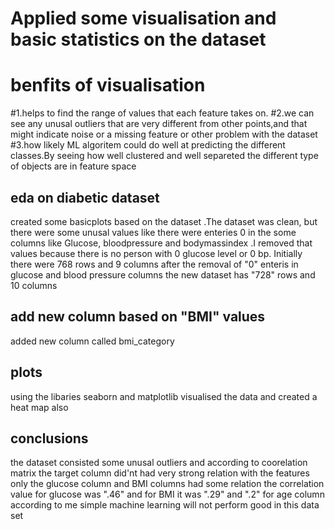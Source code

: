 # Applied some visualisation and basic statistics on the dataset
# benfits of visualisation
#1.helps to find the range of values that each feature takes on.
#2.we can see any unusal outliers that are very different from other points,and that might indicate noise or a missing feature or other problem with the dataset
#3.how likely ML algoritem could do well at predicting the different classes.By seeing how well clustered and well separeted the different type of objects are in feature space
## eda on diabetic dataset
created some basicplots based on the dataset .The dataset was clean, but there were some unusal values like there were enteries 0 in the some columns like Glucose, bloodpressure and bodymassindex .I removed that values because there is no person with 0 glucose level or 0 bp.
Initially there were 768 rows and 9 columns after the removal of "0" enteris in glucose and blood pressure columns
the new dataset has "728" rows and 10 columns 
## add new column based on "BMI" values
added new column called bmi_category
## plots
using the libaries seaborn and matplotlib visualised the data and created a heat map also
## conclusions 
the dataset consisted some unusal outliers and according to coorelation matrix the target column did'nt had very strong relation with the features only the glucose column and BMI
columns had some relation the correlation value for glucose was ".46" and for BMI it was ".29" and ".2" for age column
according to me simple machine learning will not perform good in this data set
